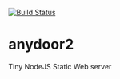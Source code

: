 [![Build Status](https://travis-ci.org/webarserker/anydoor2.svg?branch=master)](https://travis-ci.org/webarserker/anydoor2)

# anydoor2
Tiny NodeJS Static Web server
